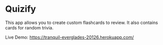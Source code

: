 # Quizify

This app allows you to create custom flashcards to review. It also contains cards for random trivia.

Live Demo: https://tranquil-everglades-20126.herokuapp.com/
